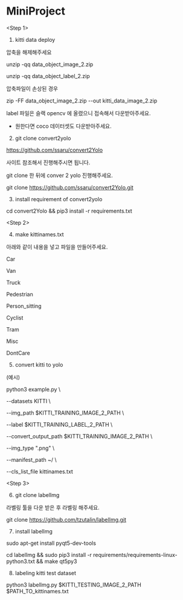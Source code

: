 # MiniProject

<Step 1>
1. kitti data deploy

압축을 해제해주세요

unzip -qq data_object_image_2.zip

unzip -qq data_object_label_2.zip 

압축파일이 손상된 경우

zip -FF data_object_image_2.zip --out kitti_data_image_2.zip

label 파일은 슬랙 opencv 에 올렸으니 접속해서 다운받아주세요.


* 원한다면 coco 데이터셋도 다운받아주세요.

2. git clone convert2yolo

https://github.com/ssaru/convert2Yolo

사이트 참조해서 진행해주시면 됩니다.

git clone 한 뒤에 conver 2 yolo 진행해주세요.

git clone https://github.com/ssaru/convert2Yolo.git


3. install requirement of convert2yolo

cd convert2Yolo && pip3 install -r requirements.txt

<Step 2>

4. make kittinames.txt 

아래와 같이 내용을 넣고 파일을 만들어주세요.

Car

Van 

Truck 

Pedestrian 

Person_sitting 

Cyclist 

Tram 

Misc 

DontCare


5. convert kitti to yolo

(예시)

python3 example.py \

--datasets KITTI \

--img_path $KITTI_TRAINING_IMAGE_2_PATH \

--label $KITTI_TRAINING_LABEL_2_PATH \

--convert_output_path $KITTI_TRAINING_IMAGE_2_PATH \

--img_type ".png" \

--manifest_path ~/ \

--cls_list_file kittinames.txt

<Step 3>

6. git clone labelImg

라벨링 툴을 다운 받은 후 라벨링 해주세요.

git clone https://github.com/tzutalin/labelImg.git


7. install labelImg

sudo apt-get install pyqt5-dev-tools

cd labelImg && sudo pip3 install -r requirements/requirements-linux-python3.txt && make qt5py3


8. labeling kitti test dataset

python3 labelImg.py $KITTI_TESTING_IMAGE_2_PATH $PATH_TO_kittinames.txt


